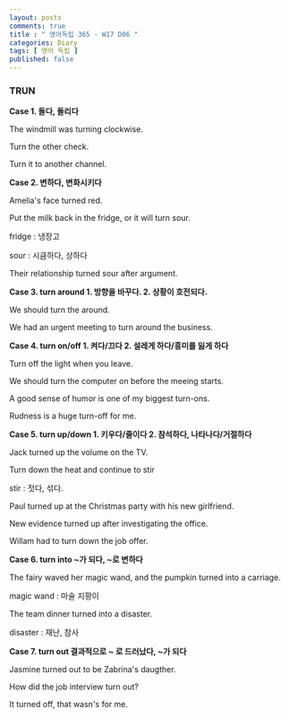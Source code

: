 ```yaml
---
layout: posts
comments: true
title : " 영어독립 365 - W17 D06 "
categories: Diary
tags: [ 영어 독립 ]
published: false
---
```


### TRUN

**Case 1. 돌다, 돌리다**

The windmill was turning clockwise.

Turn the other check.

Turn it to another channel.

**Case 2. 변하다, 변화시키다**

Amelia's face turned red.

Put the milk back in the fridge, or it will turn sour.

fridge
 : 냉장고

sour
 : 시큼하다, 상하다

Their relationship turned sour after argument.

**Case 3. turn around 1. 방향을 바꾸다. 2. 상황이 호전되다.**

We should turn the around.

We had an urgent meeting to turn around the business.

**Case 4. turn on/off 1. 켜다/끄다 2. 설레게 하다/흥미를 잃게 하다**

Turn off the light when you leave.

We should turn the computer on before the meeing starts.

A good sense of humor is one of my biggest turn-ons.

Rudness is a huge turn-off for me.

**Case 5. turn up/down 1. 키우다/줄이다 2. 참석하다, 나타나다/거절하다**

Jack turned up the volume on the TV.

Turn down the heat and continue to stir

stir
 : 젓다, 섞다.

Paul turned up at the Christmas party with his new girlfriend.

New evidence turned up after investigating the office.

Willam had to turn down the job offer.

**Case 6. turn into ~가 되다, ~로 변하다**

The fairy waved her magic wand, and the pumpkin turned into a carriage.

magic wand
 : 마술 지팡이

The team dinner turned into a disaster.

disaster
 : 재난, 참사

**Case 7. turn out 결과적으로 ~ 로 드러났다, ~가 되다** 

Jasmine turned out to be Zabrina's daugther.

How did the job interview turn out?

It turned off, that wasn's for me.
